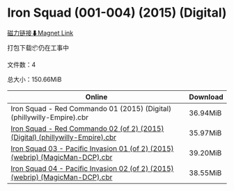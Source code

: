 # Iron Squad (001-004) (2015) (Digital)

[磁力链接⬇Magnet Link](magnet:?xt=urn:btih:67a2e0c34c0be7c2d03effe627d8ac5596549294&dn=Iron%20Squad%20%28001-004%29%20%282015%29%20%28Digital%29)

打包下载📦仍在工事中

文件数：4

总大小：150.66MiB

Online | Download
--- | ---
Iron Squad - Red Commando 01 (2015) (Digital) (phillywilly-Empire).cbr | 36.94MiB
[Iron Squad - Red Commando 02 (of 2) (2015) (Digital) (phillywilly-Empire).cbr](https://github.com/alicewish/markdown/blob/master/comic/Iron-Squad-Red-Commando-02-of-2-2015-Digital-phillywilly-Empire-cbr.md) | 35.97MiB
[Iron Squad 03 - Pacific Invasion 01 (of 2) (2015) (webrip) (MagicMan-DCP).cbr](https://github.com/alicewish/markdown/blob/master/comic/Iron-Squad-03-Pacific-Invasion-01-of-2-2015-webrip-MagicMan-DCP-cbr.md) | 39.20MiB
[Iron Squad 04 - Pacific Invasion 02 (of 2) (2015) (webrip) (MagicMan-DCP).cbr](https://github.com/alicewish/markdown/blob/master/comic/Iron-Squad-04-Pacific-Invasion-02-of-2-2015-webrip-MagicMan-DCP-cbr.md) | 38.55MiB
